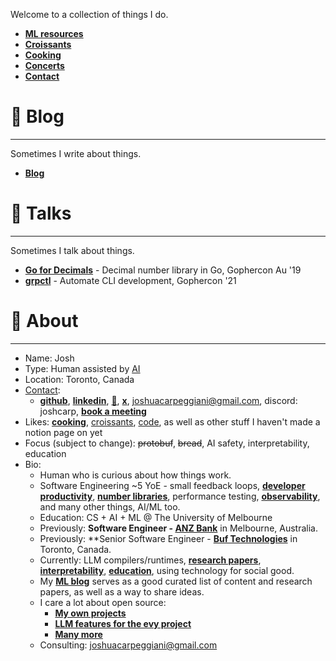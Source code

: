 Welcome to a collection of things I do.

- [**ML resources**](https://gradalley.com)
- [**Croissants**](https://joshcarp.notion.site/9ce6a545ed0d423ca4ac2eca24db97b5?v=cbcccc3380ee446c98e8142b0a9d9c4c&pvs=96)
- [**Cooking**](https://joshcarp.notion.site/Cooking-c0447a4a8fbb47d4a5f1903cd94b7a0c?pvs=25)
- [**Concerts**](https://joshcarp.notion.site/Concerts-71f20754b49e4e00a0e43596630937b1?pvs=25)
- [**Contact**](https://joshcarp.notion.site/Contact-26ca3066a8f84e928c3e83de98b23065?pvs=25)

# 📝 Blog

---

Sometimes I write about things.
- [**Blog**](https://gradalley.com)

# 📢 Talks

---

Sometimes I talk about things.

- [**Go for Decimals**](https://youtu.be/F5rUM4GAs6A?si=ExCMICotj2kB7wW8) - Decimal number library in Go, Gophercon Au '19
- [**grpctl**](https://youtu.be/ZDnFCTEYej8?si=KbqvjXYIbm0-90OG) - Automate CLI development, Gophercon '21

# 💭 About

---

- Name: Josh
- Type: Human assisted by [AI](https://joshcarp.notion.site/ML-resources-fe118332b84f49c286b8045922c7f5a2?pvs=96)
- Location: Toronto, Canada
- [Contact](https://joshcarp.notion.site/Contact-26ca3066a8f84e928c3e83de98b23065?pvs=25):
    - [**github**](https://github.com/joshcarp), [**linkedin**](https://www.linkedin.com/in/joshcarp/), [🤗](https://huggingface.co/joshcarp), [**x**](https://x.com/joshjcarp), joshuacarpeggiani@gmail.com, discord: joshcarp, [**book a meeting**](https://cal.com/joshua-carpeggiani-joshua-carpeggiani-dapwfm)
- Likes: [**cooking**](https://joshcarp.notion.site/Cooking-c0447a4a8fbb47d4a5f1903cd94b7a0c?pvs=25), [croissants](https://joshcarp.notion.site/9ce6a545ed0d423ca4ac2eca24db97b5?v=cbcccc3380ee446c98e8142b0a9d9c4c&pvs=96), [code](https://joshcarp.notion.site/ML-resources-fe118332b84f49c286b8045922c7f5a2?pvs=96), as well as other stuff I haven't made a notion page on yet
- Focus (subject to change): ~~protobuf~~, ~~bread~~, AI safety, interpretability, education
- Bio:
    - Human who is curious about how things work.
    - Software Engineering ~5 YoE - small feedback loops, [**developer productivity**](https://joshcarp.notion.site/Code-Croissants-Cooking-Concerts-281d40577b0f4ef5afd240edcbba0dd0?pvs=25), [**number libraries**](https://joshcarp.notion.site/Code-Croissants-Cooking-Concerts-281d40577b0f4ef5afd240edcbba0dd0?pvs=25), performance testing, [**observability**](https://buf.build/blog/connect-opentelemetry-go), and many other things, AI/ML too.
    - Education: CS + AI + ML @ The University of Melbourne
    - Previously: **Software Engineer - [ANZ Bank](https://github.com/anz-bank)** in Melbourne, Australia.
    - Previously: **Senior Software Engineer - [**Buf Technologies**](https://github.com/bufbuild) in Toronto, Canada.
    - Currently: LLM compilers/runtimes, [**research papers**](https://joshcarp.notion.site/ML-resources-fe118332b84f49c286b8045922c7f5a2?pvs=96), [**interpretability**](https://joshcarp.notion.site/ML-resources-fe118332b84f49c286b8045922c7f5a2?pvs=96), [**education**](https://github.com/evylang/evy), using technology for social good.
    - My [**ML blog**](https://joshcarp.notion.site/ML-resources-fe118332b84f49c286b8045922c7f5a2?pvs=96) serves as a good curated list of content and research papers, as well as a way to share ideas.
    - I care a lot about open source:
        - [**My own projects**](https://joshcarp.notion.site/What-I-ve-been-up-to-59341285e8ea4466bec64bd93eb1bcae?pvs=25)
        - [**LLM features for the evy project**](https://evy.dev/)
        - [**Many more**](https://github.com/joshcarp)
    - Consulting: joshuacarpeggiani@gmail.com
